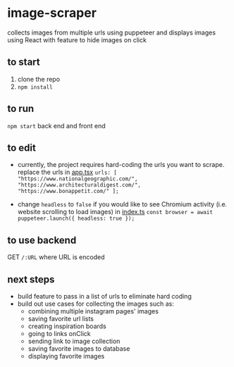 # image-scraper
 collects images from multiple urls using puppeteer and displays images using React with feature to hide images on click
 ## to start
 1. clone the repo
 2. `npm install`
 ## to run
 `npm start` back end and front end
 ## to edit
 * currently, the project requires hard-coding the urls you want to scrape.
 replace the urls in [app.tsx](https://github.com/belladecocco/image-scraper/blob/master/packages/frontend/src/App.tsx)
 `urls: [
 "https://www.nationalgeographic.com/",
 "https://www.architecturaldigest.com/",
 "https://www.bonappetit.com/"
 ];`
  
  * change `headless` to `false` if you would like to see Chromium activity (i.e. website scrolling to load images) in [index.ts](https://github.com/belladecocco/image-scraper/blob/master/packages/backend/src/index.ts)
  `const browser = await puppeteer.launch({ headless: true });`
  ## to use backend
  GET `/:URL` where URL is encoded
  ## next steps
  * build feature to pass in a list of urls to eliminate hard coding
  * build out use cases for collecting the images such as:
    * combining multiple instagram pages' images
    * saving favorite url lists
    * creating inspiration boards
    * going to links onClick
    * sending link to image collection
    * saving favorite images to database
    * displaying favorite images

